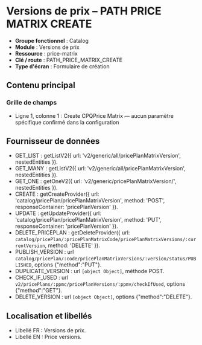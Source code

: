 # Versions de prix – PATH PRICE MATRIX CREATE

- **Groupe fonctionnel** : Catalog
- **Module** : Versions de prix
- **Ressource** : price-matrix
- **Clé / route** : PATH_PRICE_MATRIX_CREATE
- **Type d'écran** : Formulaire de création

## Contenu principal
### Grille de champs
- Ligne 1, colonne 1 : Create CPQPrice Matrix — aucun paramètre spécifique confirmé dans la configuration

## Fournisseur de données
- GET_LIST : getListV2({
  url: 'v2/generic/all/pricePlanMatrixVersion',
  nestedEntities
}).
- GET_MANY : getListV2({
  url: 'v2/generic/all/pricePlanMatrixVersion',
  nestedEntities
}).
- GET_ONE : getOneV2({
  url: 'v2/generic/pricePlanMatrixVersion/',
  nestedEntities
}).
- CREATE : getCreateProvider({
  url: 'catalog/pricePlan/pricePlanMatrixVersion',
  method: 'POST',
  responseContainer: 'pricePlanVersion'
}).
- UPDATE : getUpdateProvider({
  url: 'catalog/pricePlan/pricePlanMatrixVersion',
  method: 'PUT',
  responseContainer: 'pricePlanVersion'
}).
- DELETE_PRICEPLAN : getDeleteProvider({
  url: `catalog/pricePlan/:pricePlanMatrixCode/pricePlanMatrixVersions/:currentVersion`,
  method: 'DELETE'
}).
- PUBLISH_VERSION : url `catalog/pricePlan/:code/pricePlanMatrixVersions/:version/status/PUBLISHED`, options {"method":"PUT"}.
- DUPLICATE_VERSION : url `[object Object]`, méthode POST.
- CHECK_IF_USED : url `v2/pricePlans/:ppmc/pricePlanVersions/:ppmv/checkIfUsed`, options {"method":"GET"}.
- DELETE_VERSION : url `[object Object]`, options {"method":"DELETE"}.

## Localisation et libellés
- Libellé FR : Versions de prix.
- Libellé EN : Price versions.
